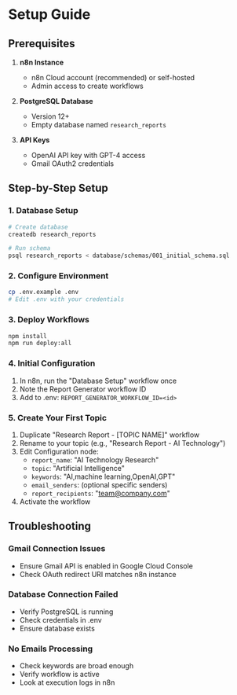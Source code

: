 # Setup Guide

## Prerequisites

1. **n8n Instance**
   - n8n Cloud account (recommended) or self-hosted
   - Admin access to create workflows

2. **PostgreSQL Database**
   - Version 12+
   - Empty database named `research_reports`

3. **API Keys**
   - OpenAI API key with GPT-4 access
   - Gmail OAuth2 credentials

## Step-by-Step Setup

### 1. Database Setup

```bash
# Create database
createdb research_reports

# Run schema
psql research_reports < database/schemas/001_initial_schema.sql
```

### 2. Configure Environment

```bash
cp .env.example .env
# Edit .env with your credentials
```

### 3. Deploy Workflows

```bash
npm install
npm run deploy:all
```

### 4. Initial Configuration

1. In n8n, run the "Database Setup" workflow once
2. Note the Report Generator workflow ID
3. Add to .env: `REPORT_GENERATOR_WORKFLOW_ID=<id>`

### 5. Create Your First Topic

1. Duplicate "Research Report - [TOPIC NAME]" workflow
2. Rename to your topic (e.g., "Research Report - AI Technology")
3. Edit Configuration node:
   - `report_name`: "AI Technology Research"
   - `topic`: "Artificial Intelligence"
   - `keywords`: "AI,machine learning,OpenAI,GPT"
   - `email_senders`: (optional specific senders)
   - `report_recipients`: "team@company.com"
4. Activate the workflow

## Troubleshooting

### Gmail Connection Issues
- Ensure Gmail API is enabled in Google Cloud Console
- Check OAuth redirect URI matches n8n instance

### Database Connection Failed
- Verify PostgreSQL is running
- Check credentials in .env
- Ensure database exists

### No Emails Processing
- Check keywords are broad enough
- Verify workflow is active
- Look at execution logs in n8n
